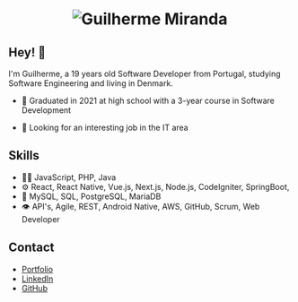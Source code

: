 <h1 align="center">
  <img src="https://user-images.githubusercontent.com/62404655/218446220-b8fc32a0-a2a3-4ed6-946c-f1bf329fc88f.gif" alt="Guilherme Miranda" />
</h1>

## Hey! 👋
I'm Guilherme, a 19 years old Software Developer from Portugal, studying Software Engineering and living in Denmark.

- 🧭 Graduated in 2021 at high school with a 3-year course in Software Development

- 👥 Looking for an interesting job in the IT area

## Skills
- 👨‍💻 JavaScript, PHP, Java
- ⚙️ React, React Native, Vue.js, Next.js, Node.js, CodeIgniter, SpringBoot, 
- 💽 MySQL, SQL, PostgreSQL, MariaDB
- 👁️ API's, Agile, REST, Android Native, AWS, GitHub, Scrum, Web Developer

## Contact
- [Portfolio](https://portfolio-fullenn.vercel.app/)
- [LinkedIn](https://www.linkedin.com/in/guilherme-miranda-29139224b/)
- [GitHub](https://github.com/FuLLeNN/)

